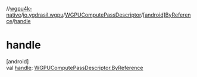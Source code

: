 //[wgpu4k-native](../../../../index.md)/[io.ygdrasil.wgpu](../../index.md)/[WGPUComputePassDescriptor](../index.md)/[[android]ByReference](index.md)/[handle](handle.md)

# handle

[android]\
val [handle](handle.md): [WGPUComputePassDescriptor.ByReference](../../../io.ygdrasil.wgpu.android/-w-g-p-u-compute-pass-descriptor/-by-reference/index.md)
